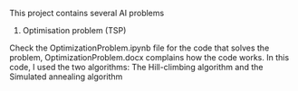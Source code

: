 This project contains several AI problems


1. Optimisation problem (TSP)

Check the OptimizationProblem.ipynb file for the code that solves the problem, OptimizationProblem.docx complains how the code works.
In this code, I used the two algorithms: The Hill-climbing algorithm and the Simulated annealing algorithm
